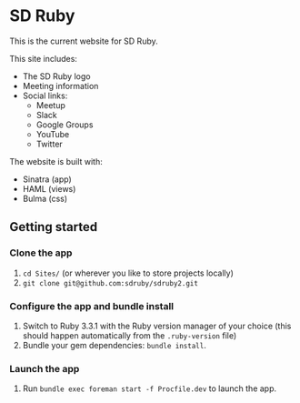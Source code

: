 # SD Ruby

This is the current website for SD Ruby.

This site includes:
- The SD Ruby logo
- Meeting information
- Social links:
  - Meetup
  - Slack
  - Google Groups
  - YouTube
  - Twitter

The website is built with:
- Sinatra (app)
- HAML (views)
- Bulma (css)

## Getting started

### Clone the app
1. `cd Sites/` (or wherever you like to store projects locally)
2. `git clone git@github.com:sdruby/sdruby2.git`

### Configure the app and bundle install
1. Switch to Ruby 3.3.1 with the Ruby version manager of your choice (this
should happen automatically from the `.ruby-version` file)
4. Bundle your gem dependencies: `bundle install`.

### Launch the app
1. Run `bundle exec foreman start -f Procfile.dev` to launch the app.
